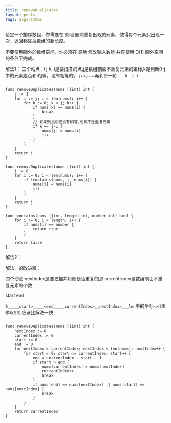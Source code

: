 ```yaml
---
title: removeDuplicates
layout: posts
tags: algorithms
---
```


给定一个排序数组，你需要在 原地 删除重复出现的元素，使得每个元素只出现一次，返回移除后数组的新长度。

不要使用额外的数组空间，你必须在 原地 修改输入数组 并在使用 O(1) 额外空间的条件下完成。

解法1：
三个动点：i j k.
i是要扫描的点,j是数组前面不重复元素的坐标,k是判断0-j中的元素是否和i相等。没有相等的，
j++,i++再判断一轮
`___k__j_i_____`

```golang

func removeDuplicates(nums []int) int {
    j := 1
    for i := j; i < len(nums); i++ {
        for k := 0; k < j; k++ {
            if nums[k] == nums[i] {
                break
            }
            // 如果到最后还没有相等,说明不是重复元素
            if k == j-1 {
                nums[j] = nums[i]
                j++
            }
        }
    }
    return j
}

```

```golang
func removeDuplicates(nums []int) int {
    j := 0
    for i := 0; i < len(nums); i++ {
        if !contains(nums, j, nums[i]) {
            nums[j] = nums[i]
            j++
        }
    }
    return j
}

func contains(nums []int, length int, number int) bool {
    for i := 0; i < length; i++ {
        if nums[i] == number {
            return true
        }
    }
    return false
}
```

解法2：

解法一的改进版：

四个动点 nextIndex是要扫描并判断是否重复的点
currentIndex是数组前面不重复元素的个数

start end

`0_____start>_____<end_____currentIndex>__nextIndex>___len`中的坐标`<>代表移动方向`,应该比解法一快

```golang

func removeDuplicates(nums []int) int {
    nextIndex := 0
    currentIndex := 0
    start := 0
    end := 0
    for nextIndex = currentIndex; nextIndex < len(nums); nextIndex++ {
        for start = 0; start <= currentIndex; start++ {
            end = currentIndex - start - 1
            if start > end {
                nums[currentIndex] = nums[nextIndex]
                currentIndex++
                break
            }
            if nums[end] == nums[nextIndex] || nums[start] == nums[nextIndex] {
                break
            }
        }
    }
    return currentIndex
}
```
